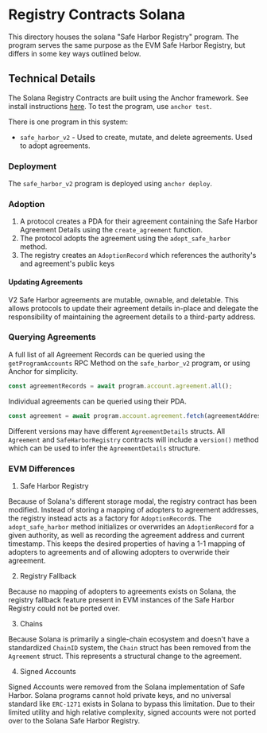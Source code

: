 # Registry Contracts Solana

This directory houses the solana "Safe Harbor Registry" program. The program serves the same purpose as the EVM Safe Harbor Registry, but differs in some key ways outlined below.

## Technical Details

The Solana Registry Contracts are built using the Anchor framework. See install instructions [here](https://www.anchor-lang.com/docs/installation). To test the program, use `anchor test`.

There is one program in this system:

-   `safe_harbor_v2` - Used to create, mutate, and delete agreements. Used to adopt agreements.

### Deployment

The `safe_harbor_v2` program is deployed using `anchor deploy`.

### Adoption

1. A protocol creates a PDA for their agreement containing the Safe Harbor Agreement Details using the `create_agreement` function.
2. The protocol adopts the agreement using the `adopt_safe_harbor` method.
3. The registry creates an `AdoptionRecord` which references the authority's and agreement's public keys

#### Updating Agreements

V2 Safe Harbor agreements are mutable, ownable, and deletable. This allows protocols to update their agreement details in-place and delegate the responsibility of maintaining the agreement details to a third-party address.

### Querying Agreements

A full list of all Agreement Records can be queried using the `getProgramAccounts` RPC Method on the `safe_harbor_v2` program, or using Anchor for simplicity.

```ts
const agreementRecords = await program.account.agreement.all();
```

Individual agreements can be queried using their PDA.

```ts
const agreement = await program.account.agreement.fetch(agreementAddress);
```

Different versions may have different `AgreementDetails` structs. All `Agreement` and `SafeHarborRegistry` contracts will include a `version()` method which can be used to infer the `AgreementDetails` structure.

### EVM Differences

1. Safe Harbor Registry

Because of Solana's different storage modal, the registry contract has been modified. Instead of storing a mapping of adopters to agreement addresses, the registry instead acts as a factory for `AdoptionRecord`s. The `adopt_safe_harbor` method initializes or overwrides an `AdoptionRecord` for a given authority, as well as recording the agreement address and current timestamp. This keeps the desired properties of having a 1-1 mapping of adopters to agreements and of allowing adopters to overwride their agreement.

2. Registry Fallback

Because no mapping of adopters to agreements exists on Solana, the registry fallback feature present in EVM instances of the Safe Harbor Registry could not be ported over.

3. Chains

Because Solana is primarily a single-chain ecosystem and doesn't have a standardized `ChainID` system, the `Chain` struct has been removed from the `Agreement` struct. This represents a structural change to the agreement.

4. Signed Accounts

Signed Accounts were removed from the Solana implementation of Safe Harbor. Solana programs cannot hold private keys, and no universal standard like `ERC-1271` exists in Solana to bypass this limitation. Due to their limited utility and high relative complexity, signed accounts were not ported over to the Solana Safe Harbor Registry.
